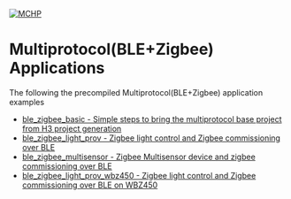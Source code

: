 [![MCHP](https://www.microchip.com/ResourcePackages/Microchip/assets/dist/images/logo.png)](https://www.microchip.com)

# Multiprotocol(BLE+Zigbee) Applications

The following the precompiled Multiprotocol(BLE+Zigbee) application examples
- [ble_zigbee_basic - Simple steps to bring the multiprotocol base project from H3 project generation](https://onlinedocs.microchip.com/pr/GUID-A5330D3A-9F51-4A26-B71D-8503A493DF9C-en-US-2/index.html?GUID-11ABDEE6-3F90-4086-AC19-BB2607CA8064) 
- [ble_zigbee_light_prov - Zigbee light control and Zigbee commissioning over BLE](https://onlinedocs.microchip.com/pr/GUID-A5330D3A-9F51-4A26-B71D-8503A493DF9C-en-US-2/index.html?GUID-707BAEEE-0EFF-428F-AFEC-C2E6C5E65BA9)
- [ble_zigbee_multisensor - Zigbee Multisensor device and zigbee commissioning over BLE](https://onlinedocs.microchip.com/pr/GUID-A5330D3A-9F51-4A26-B71D-8503A493DF9C-en-US-2/index.html?GUID-3D00CE26-A97E-44F4-9A17-A9CC112DAF43)
- [ble_zigbee_light_prov_wbz450 - Zigbee light control and Zigbee commissioning over BLE on WBZ450](https://onlinedocs.microchip.com/pr/GUID-A5330D3A-9F51-4A26-B71D-8503A493DF9C-en-US-2/index.html?GUID-707BAEEE-0EFF-428F-AFEC-C2E6C5E65BA9)


